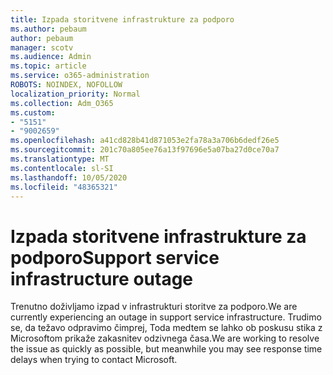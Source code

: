 ```yaml
---
title: Izpada storitvene infrastrukture za podporo
ms.author: pebaum
author: pebaum
manager: scotv
ms.audience: Admin
ms.topic: article
ms.service: o365-administration
ROBOTS: NOINDEX, NOFOLLOW
localization_priority: Normal
ms.collection: Adm_O365
ms.custom:
- "5151"
- "9002659"
ms.openlocfilehash: a41cd828b41d871053e2fa78a3a706b6dedf26e5
ms.sourcegitcommit: 201c70a805ee76a13f97696e5a07ba27d0ce70a7
ms.translationtype: MT
ms.contentlocale: sl-SI
ms.lasthandoff: 10/05/2020
ms.locfileid: "48365321"
---
```

# <a name="support-service-infrastructure-outage"></a><span data-ttu-id="231a2-102">Izpada storitvene infrastrukture za podporo</span><span class="sxs-lookup"><span data-stu-id="231a2-102">Support service infrastructure outage</span></span>

<span data-ttu-id="231a2-103">Trenutno doživljamo izpad v infrastrukturi storitve za podporo.</span><span class="sxs-lookup"><span data-stu-id="231a2-103">We are currently experiencing an outage in support service infrastructure.</span></span> <span data-ttu-id="231a2-104">Trudimo se, da težavo odpravimo čimprej, Toda medtem se lahko ob poskusu stika z Microsoftom prikaže zakasnitev odzivnega časa.</span><span class="sxs-lookup"><span data-stu-id="231a2-104">We are working to resolve the issue as quickly as possible, but meanwhile you may see response time delays when trying to contact Microsoft.</span></span>

